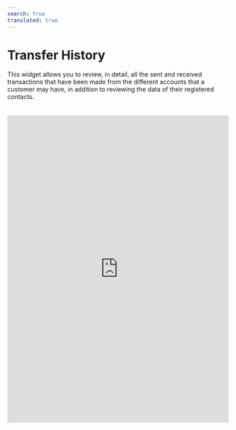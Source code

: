 ```yaml
---
search: true
translated: true
---
```


# Transfer History

This widget allows you to review, in detail, all the sent and received transactions that have been made from the different accounts that a customer may have, in addition to reviewing the data of their registered contacts.

<iframe src="https://widgets.modyo.com/personas/retail-transfers" width="100%" height="700px" frameBorder="0" style="overflow:auto;margin-top:20px;"/>

| Feature  | Description  |
| -----| -----|
| Transfer History  | Displays the transaction details sent and received from the customer's account. Includes the amount of the transfer, the available balance, and the contact name, as appropriate. |
| Third-party Transfers  | Filters the widget to only show information regarding transfers to third parties made by the customer.  |
| Transfers between my Accounts | Filters the widget to only show information regarding transfers made between the customer's own accounts.  |
| Contacts | Allows customers to review and edit contact information that are already entered in the customer's account. Displays information such as name, bank, account type and account number.  |  
| Add Contact | Add new destination accounts to Contacts. Includes fields to define the name, bank, account type, account number, ID and recipient's email. |